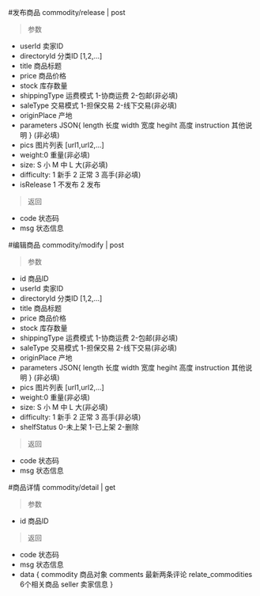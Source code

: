#发布商品
commodity/release | post
> 参数  
* userId 卖家ID
* directoryId 分类ID [1,2,...]
* title 商品标题
* price 商品价格
* stock 库存数量
* shippingType 运费模式 1-协商运费 2-包邮(非必填)
* saleType 交易模式 1-担保交易 2-线下交易(非必填)
* originPlace 产地
* parameters JSON{ length 长度 width 宽度 hegiht 高度 instruction 其他说明 } (非必填)
* pics 图片列表 [url1,url2,...]
* weight:0 重量(非必填)
* size: S 小 M 中 L 大(非必填)
* difficulty: 1 新手 2 正常 3 高手(非必填)
* isRelease 1 不发布 2 发布

> 返回  
* code 状态码
* msg 状态信息

#编辑商品
commodity/modify | post
> 参数  
* id 商品ID
* userId 卖家ID
* directoryId 分类ID [1,2,...]
* title 商品标题
* price 商品价格
* stock 库存数量
* shippingType 运费模式 1-协商运费 2-包邮(非必填)
* saleType 交易模式 1-担保交易 2-线下交易(非必填)
* originPlace 产地
* parameters JSON{ length 长度 width 宽度 hegiht 高度 instruction 其他说明 } (非必填)
* pics 图片列表 [url1,url2,...]
* weight:0 重量(非必填)
* size: S 小 M 中 L 大(非必填)
* difficulty: 1 新手 2 正常 3 高手(非必填)
* shelfStatus 0-未上架 1-已上架 2-删除

> 返回  
* code 状态码
* msg 状态信息


#商品详情
commodity/detail | get
> 参数  
* id 商品ID

> 返回  
* code 状态码
* msg 状态信息
* data {
   commodity 商品对象
   comments 最新两条评论
   relate_commodities 6个相关商品
   seller 卖家信息
 }
